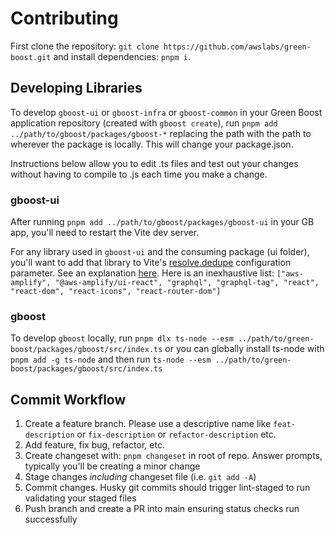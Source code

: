 # Contributing

First clone the repository: `git clone https://github.com/awslabs/green-boost.git` and install dependencies: `pnpm i`.

## Developing Libraries

To develop `gboost-ui` or `gboost-infra` or `gboost-common` in your Green Boost application repository (created with `gboost create`), run `pnpm add ../path/to/gboost/packages/gboost-*` replacing the path with the path to wherever the package is locally. This will change your package.json.

Instructions below allow you to edit .ts files and test out your changes without having to compile to .js each time you make a change.

### gboost-ui

After running `pnpm add ../path/to/gboost/packages/gboost-ui` in your GB app, you'll need to restart the Vite dev server.

For any library used in `gboost-ui` and the consuming package (ui folder), you'll want to add that library to Vite's [resolve.dedupe](https://vitejs.dev/config/#resolve-dedupe) configuration parameter. See an explanation [here](https://blog.maximeheckel.com/posts/duplicate-dependencies-npm-link/). Here is an inexhaustive list: `["aws-amplify", "@aws-amplify/ui-react", "graphql", "graphql-tag", "react", "react-dom", "react-icons", "react-router-dom"]`

### gboost

To develop `gboost` locally, run `pnpm dlx ts-node --esm ../path/to/green-boost/packages/gboost/src/index.ts` or you can globally install ts-node with `pnpm add -g ts-node` and then run `ts-node --esm ../path/to/green-boost/packages/gboost/src/index.ts`

## Commit Workflow

1. Create a feature branch. Please use a descriptive name like `feat-description` or `fix-description` or `refactor-description` etc.
1. Add feature, fix bug, refactor, etc.
1. Create changeset with: `pnpm changeset` in root of repo. Answer prompts, typically you'll be creating a minor change
1. Stage changes _including_ changeset file (i.e. `git add -A`)
1. Commit changes. Husky git commits should trigger lint-staged to run validating your staged files
1. Push branch and create a PR into main ensuring status checks run successfully